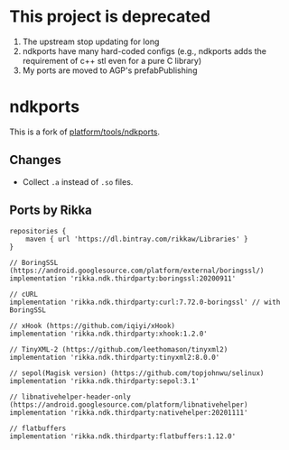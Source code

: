 # This project is deprecated

1. The upstream stop updating for long
2. ndkports have many hard-coded configs (e.g., ndkports adds the requirement of c++ stl even for a pure C library)
3. My ports are moved to AGP's prefabPublishing

# ndkports

This is a fork of [platform/tools/ndkports](https://android.googlesource.com/platform/tools/ndkports).

## Changes

* Collect `.a` instead of `.so` files.

## Ports by Rikka

```
repositories {
    maven { url 'https://dl.bintray.com/rikkaw/Libraries' }
}
```

```
// BoringSSL (https://android.googlesource.com/platform/external/boringssl/)
implementation 'rikka.ndk.thirdparty:boringssl:20200911'

// cURL
implementation 'rikka.ndk.thirdparty:curl:7.72.0-boringssl' // with BoringSSL

// xHook (https://github.com/iqiyi/xHook)
implementation 'rikka.ndk.thirdparty:xhook:1.2.0'

// TinyXML-2 (https://github.com/leethomason/tinyxml2)
implementation 'rikka.ndk.thirdparty:tinyxml2:8.0.0'

// sepol(Magisk version) (https://github.com/topjohnwu/selinux)
implementation 'rikka.ndk.thirdparty:sepol:3.1'

// libnativehelper-header-only (https://android.googlesource.com/platform/libnativehelper)
implementation 'rikka.ndk.thirdparty:nativehelper:20201111'

// flatbuffers
implementation 'rikka.ndk.thirdparty:flatbuffers:1.12.0'
```
